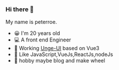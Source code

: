 ### Hi there 👋

My name is peterroe.

* 😀 I'm 20 years old
* 💻 A front end Engineer
* 🥉 Working [Unge-UI](https://github.com/peterroe/Unge-UI) based on Vue3 
* 🦄 Like JavaScript,VueJs,ReactJs,nodeJs
* 🍉 hobby maybe blog and make wheel